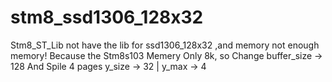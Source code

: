 # stm8_ssd1306_128x32
Stm8_ST_Lib not have the lib for ssd1306_128x32 ,and memory not enough memory!
Because the Stm8s103  Memery Only 8k, so Change 
buffer_size -> 128 
And Spile 4 pages
y_size  -> 32 | y_max -> 4 

